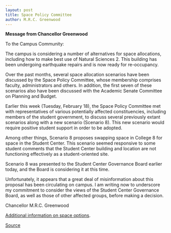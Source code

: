 ```yaml
---
layout: post
title: Space Policy Committee
author: M.R.C. Greenwood
---
```


**Message from Chancellor Greenwood**

To the Campus Community:

The campus is considering a number of alternatives for space allocations, including how to make best use of Natural Sciences 2. This building has been undergoing earthquake repairs and is now ready for re-occupancy.

Over the past months, several space allocation scenarios have been discussed by the Space Policy Committee, whose membership comprises faculty, administrators and others. In addition, the first seven of these scenarios also have been discussed with the Academic Senate Committee on Planning and Budget.

Earlier this week (Tuesday, February 18), the Space Policy Committee  met with representatives of various potentially affected constituencies, including members of the student government, to discuss several previously extant scenarios along with a new scenario (Scenario 8). This new scenario would require positive student support in order to be adopted.

Among other things, Scenario 8 proposes swapping space in College 8 for space in the Student Center. This scenario seemed responsive to some student comments that the Student Center building and location are not functioning effectively as a student-oriented site.

Scenario 8 was presented to the Student Center Governance Board earlier today, and the Board is considering it at this time.

Unfortunately, it appears that a great deal of misinformation about this proposal has been circulating on campus. I am writing now to underscore my commitment to consider the views of the Student Center Governance Board, as well as those of other affected groups, before making a decision.

Chancellor M.R.C. Greenwood

[Additional information on space options][2].

[2]: space_pb.htm

[Source](http://www1.ucsc.edu/oncampus/currents/97-02-24/space.htm "Permalink to Space Policy Committee:02-24-97")
